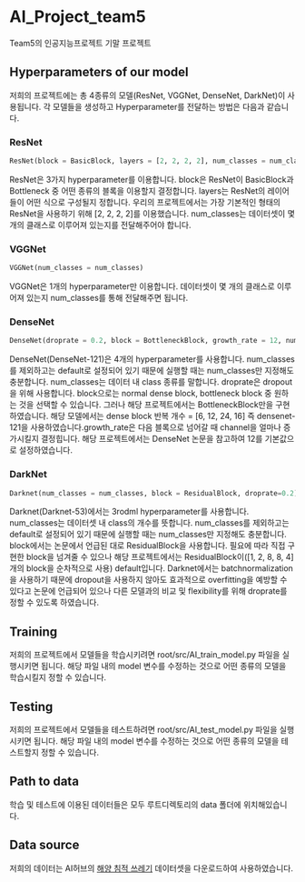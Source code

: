 # AI_Project_team5
Team5의 인공지능프로젝트 기말 프로젝트

## Hyperparameters of our model
저희의 프로젝트에는 총 4종류의 모델(ResNet, VGGNet, DenseNet, DarkNet)이 사용됩니다.
각 모델들을 생성하고 Hyperparameter를 전달하는 방법은 다음과 같습니다.

### ResNet
```Python
ResNet(block = BasicBlock, layers = [2, 2, 2, 2], num_classes = num_classes)
```
ResNet은 3가지 hyperparameter를 이용합니다. block은 ResNet이 BasicBlock과 Bottleneck 중 어떤 종류의 블록을 이용할지 결정합니다. layers는 ResNet의 레이어들이 어떤 식으로 구성될지 정합니다. 우리의 프로젝트에서는 가장 기본적인 형태의 ResNet을 사용하기 위해 [2, 2, 2, 2]를 이용했습니다. num_classes는 데이터셋이 몇 개의 클래스로 이루어져 있는지를 전달해주어야 합니다.

### VGGNet
```Python
VGGNet(num_classes = num_classes)
```
VGGNet은 1개의 hyperparameter만 이용합니다. 데이터셋이 몇 개의 클래스로 이루어져 있는지 num_classes를 통해 전달해주면 됩니다.

### DenseNet
```Python
DenseNet(droprate = 0.2, block = BottleneckBlock, growth_rate = 12, num_classes=num_classes)
```
DenseNet(DenseNet-121)은 4개의 hyperparameter를 사용합니다. num_classes를 제외하고는 default로 설정되어 있기 때문에 실행할 때는 num_classes만 지정해도 충분합니다. num_classes는 데이터 내 class 종류를 말합니다. droprate은 dropout을 위해 사용합니다. block으로는 normal dense block, bottleneck block 중 원하는 것을 선택할 수 있습니다. 그러나 해당 프로젝트에서는 BottleneckBlock만을 구현하였습니다. 해당 모델에서는 dense block 반복 개수 = [6, 12, 24, 16] 즉 densenet-121을 사용하였습니다.growth_rate은 다음 블록으로 넘어갈 때 channel을 얼마나 증가시킬지 결정힙니다. 해당 프로젝트에서는 DenseNet 논문을 참고하여 12를 기본값으로 설정하였습니다.

### DarkNet
```Python
Darknet(num_classes = num_classes, block = ResidualBlock, droprate=0.2)
```
Darknet(Darknet-53)에서는 3rodml hyperparameter를 사용합니다. num_classes는 데이터셋 내 class의 개수를 뜻합니다. num_classes를 제외하고는 default로 설정되어 있기 때문에 실행할 때는 num_classes만 지정해도 충분합니다. block에서는 논문에서 언급된 대로 ResidualBlock을 사용합니다. 필요에 따라 직접 구현한 block을 넘겨줄 수 있으나 해당 프로젝트에서는 ResidualBlock이([1, 2, 8, 8, 4]개의 block을 순차적으로 사용) default입니다. Darknet에서는 batchnormalization을 사용하기 때문에 dropout을 사용하지 않아도 효과적으로 overfitting을 예방할 수 있다고 논문에 언급되어 있으나 다른 모델과의 비교 및 flexibility를 위해 droprate를 정할 수 있도록 하였습니다.

## Training
저희의 프로젝트에서 모델들을 학습시키려면 root/src/AI_train_model.py 파일을 실행시키면 됩니다.
해당 파일 내의 model 변수를 수정하는 것으로 어떤 종류의 모델을 학습시킬지 정할 수 있습니다.

## Testing
저희의 프로젝트에서 모델들을 테스트하려면 root/src/AI_test_model.py 파일을 실행시키면 됩니다. 해당 파일 내의 model 변수를 수정하는 것으로 어떤 종류의 모델을 테스트할지 정할 수 있습니다.

## Path to data
학습 및 테스트에 이용된 데이터들은 모두 루트디렉토리의 data 폴더에 위치해있습니다.

## Data source
저희의 데이터는 AI허브의 [해양 침적 쓰레기]([https://aihub.or.kr/aidata/30754](https://aihub.or.kr/aihubdata/data/view.do?currMenu=115&topMenu=100&aihubDataSe=realm&dataSetSn=236)) 데이터셋을 다운로드하여 사용하였습니다.
